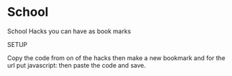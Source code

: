 # School
School Hacks you can have as book marks

SETUP

Copy the code from on of the hacks then make a new bookmark and for the url put javascript: then paste the code and save.
